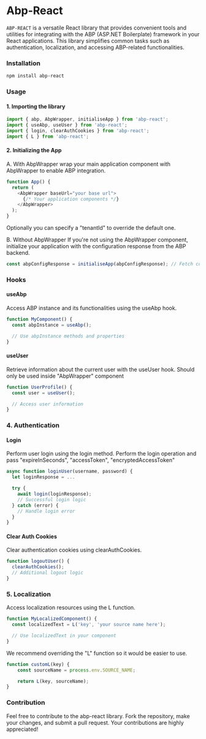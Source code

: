 # Abp-React

`ABP-REACT` is a versatile React library that provides convenient tools and utilities for integrating with the ABP (ASP.NET Boilerplate) framework in your React applications. This library simplifies common tasks such as authentication, localization, and accessing ABP-related functionalities.

### Installation

```bash
npm install abp-react
```

### Usage

#### 1. Importing the library

```javascript
import { abp, AbpWrapper, initialiseApp } from 'abp-react';
import { useAbp, useUser } from 'abp-react';
import { login, clearAuthCookies } from 'abp-react';
import { L } from 'abp-react';
```

#### 2. Initializing the App

A. With AbpWrapper wrap your main application component with AbpWrapper to enable ABP integration.

```javascript
function App() {
  return (
    <AbpWrapper baseUrl="your base url">
      {/* Your application components */}
    </AbpWrapper>
  );
}
```

Optionally you can specify a "tenantId" to override the default one.

B. Without AbpWrapper
If you're not using the AbpWrapper component, initialize your application with the configuration response from the ABP backend.

```javascript
const abpConfigResponse = initialiseApp(abpConfigResponse); // Fetch configuration from ABP backend;
```

### Hooks

#### useAbp

Access ABP instance and its functionalities using the useAbp hook.

```javascript
function MyComponent() {
  const abpInstance = useAbp();

  // Use abpInstance methods and properties
}
```

#### useUser

Retrieve information about the current user with the useUser hook.
Should only be used inside "AbpWrapper" component

```javascript
function UserProfile() {
  const user = useUser();

  // Access user information
}
```

### 4. Authentication

#### Login

Perform user login using the login method.
Perform the login operation and pass "expireInSeconds", "accessToken", "encryptedAccessToken"

```javascript
async function loginUser(username, password) {
  let loginResponse = ...

  try {
    await login(loginResponse);
    // Successful login logic
  } catch (error) {
    // Handle login error
  }
}
```

#### Clear Auth Cookies

Clear authentication cookies using clearAuthCookies.

```javascript
function logoutUser() {
  clearAuthCookies();
  // Additional logout logic
}
```

### 5. Localization
Access localization resources using the L function.


```javascript
function MyLocalizedComponent() {
  const localizedText = L('key', 'your source name here');

  // Use localizedText in your component
}
```

We recommend overriding the "L" function so it would be easier to use.

```javascript
function customL(key) {
    const sourceName = process.env.SOURCE_NAME;

    return L(key, sourceName);
}
```

### Contribution
Feel free to contribute to the abp-react library. Fork the repository, make your changes, and submit a pull request. Your contributions are highly appreciated!


